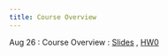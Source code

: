 ```yaml
---
title: Course Overview
---
```


Aug 26
: Course Overview
  : [Slides](https://drive.google.com/file/d/1PXlvi5ygoQX6gEhLFY6ONCkESkriSxUZ/view?usp=sharing)
  , [HW0](https://www.overleaf.com/read/fmybyrsrstqg#98d050)

